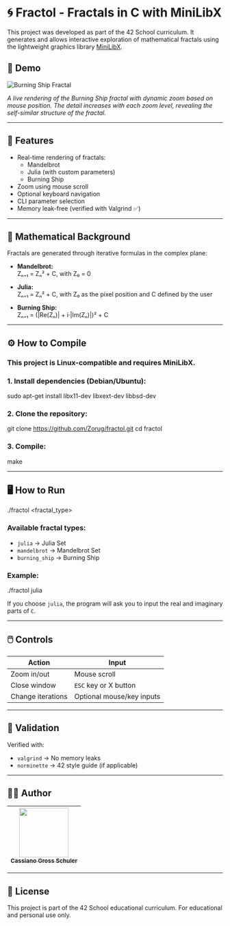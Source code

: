 # 🌀 Fractol - Fractals in C with MiniLibX

This project was developed as part of the 42 School curriculum. It generates and allows interactive exploration of mathematical fractals using the lightweight graphics library [MiniLibX](https://harm-smits.github.io/42docs/libs/minilibx).

## 📸 Demo

![Burning Ship Fractal](https://github.com/Zorug/fractol/blob/main/fractols-gif/burning_ship.gif?raw=true)

*A live rendering of the Burning Ship fractal with dynamic zoom based on mouse position. The detail increases with each zoom level, revealing the self-similar structure of the fractal.*

---

## 🚀 Features

- Real-time rendering of fractals:
  - Mandelbrot
  - Julia (with custom parameters)
  - Burning Ship
- Zoom using mouse scroll
- Optional keyboard navigation
- CLI parameter selection
- Memory leak-free (verified with Valgrind ✅)

---

## 🧠 Mathematical Background

Fractals are generated through iterative formulas in the complex plane:

- **Mandelbrot:**  
  Zₙ₊₁ = Zₙ² + C, with Z₀ = 0

- **Julia:**  
  Zₙ₊₁ = Zₙ² + C, with Z₀ as the pixel position and C defined by the user

- **Burning Ship:**  
  Zₙ₊₁ = (|Re(Zₙ)| + i·|Im(Zₙ)|)² + C

---

## ⚙️ How to Compile

### This project is Linux-compatible and requires MiniLibX.

### 1. Install dependencies (Debian/Ubuntu):
sudo apt-get install libx11-dev libxext-dev libbsd-dev

### 2. Clone the repository:
git clone https://github.com/Zorug/fractol.git
cd fractol

### 3. Compile:
make

---

## 🖥️ How to Run

./fractol <fractal_type>

### Available fractal types:
- `julia` → Julia Set
- `mandelbrot` → Mandelbrot Set
- `burning_ship` → Burning Ship

### Example:
./fractol julia

If you choose `julia`, the program will ask you to input the real and imaginary parts of `C`.

---

## 🖱️ Controls

| Action            | Input            |
|-------------------|------------------|
| Zoom in/out       | Mouse scroll     |
| Close window      | `ESC` key or X button |
| Change iterations | Optional mouse/key inputs |

---

## 🔎 Validation

Verified with:
- `valgrind` → No memory leaks
- `norminette` → 42 style guide (if applicable)

---

## 👨‍💻 Author

| [<img src="https://avatars.githubusercontent.com/u/54179576?v=4" width=115><br><sub>Cassiano Gross Schuler</sub>](https://github.com/Zorug) | 
| :---: |

---

## 📄 License

This project is part of the 42 School educational curriculum. For educational and personal use only.

